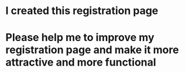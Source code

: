 # I created this registration page 
# Please help me to improve my registration page and make it more attractive and more functional
